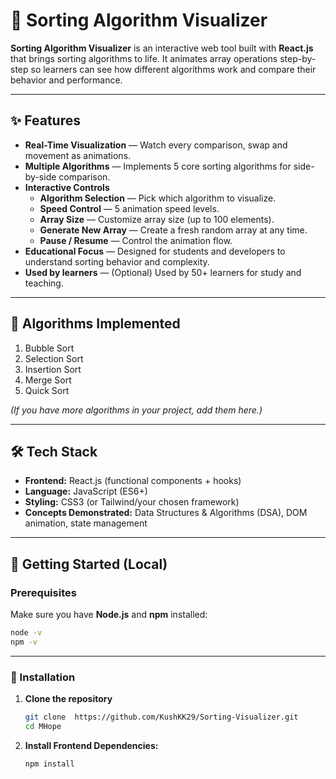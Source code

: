 # 🚦 Sorting Algorithm Visualizer

**Sorting Algorithm Visualizer** is an interactive web tool built with **React.js** that brings sorting algorithms to life. It animates array operations step-by-step so learners can see how different algorithms work and compare their behavior and performance.

---

## ✨ Features

- **Real-Time Visualization** — Watch every comparison, swap and movement as animations.
- **Multiple Algorithms** — Implements 5 core sorting algorithms for side-by-side comparison.
- **Interactive Controls**
  - **Algorithm Selection** — Pick which algorithm to visualize.
  - **Speed Control** — 5 animation speed levels.
  - **Array Size** — Customize array size (up to 100 elements).
  - **Generate New Array** — Create a fresh random array at any time.
  - **Pause / Resume** — Control the animation flow.
- **Educational Focus** — Designed for students and developers to understand sorting behavior and complexity.
- **Used by learners** — (Optional) Used by 50+ learners for study and teaching.

---

## 🧠 Algorithms Implemented

1. Bubble Sort  
2. Selection Sort  
3. Insertion Sort  
4. Merge Sort  
5. Quick Sort

*(If you have more algorithms in your project, add them here.)*

---

## 🛠 Tech Stack

- **Frontend:** React.js (functional components + hooks)  
- **Language:** JavaScript (ES6+)  
- **Styling:** CSS3 (or Tailwind/your chosen framework)  
- **Concepts Demonstrated:** Data Structures & Algorithms (DSA), DOM animation, state management

---

## 🚀 Getting Started (Local)

### Prerequisites
Make sure you have **Node.js** and **npm** installed:
```bash
node -v
npm -v
```
---

### 🔧 Installation

1. **Clone the repository**
   ```bash
   git clone  https://github.com/KushKK29/Sorting-Visualizer.git
   cd MHope

2. **Install Frontend Dependencies:**
   ```
   npm install
   ```
